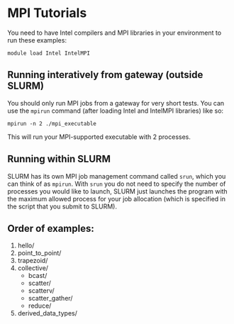 # MPI Tutorials

You need to have Intel compilers and MPI libraries in your environment 
to run these examples:

	module load Intel IntelMPI

## Running interatively from gateway (outside SLURM)

You should only run MPI jobs from a gateway for very short tests. You can
use the ```mpirun``` command (after loading Intel and IntelMPI libraries)
like so:

	mpirun -n 2 ./mpi_executable

This will run your MPI-supported executable with 2 processes.

## Running within SLURM

SLURM has its own MPI job management command called ```srun```, which you can think of as ```mpirun```. With ```srun``` you do not need to specify the number of processes you would like to launch, SLURM just launches the program with the maximum allowed process for your job allocation (which is specified in the script that you submit to SLURM).

## Order of examples:

1. hello/
2. point_to_point/
3. trapezoid/
4. collective/
	- bcast/
	- scatter/
	- scatterv/
	- scatter_gather/
	- reduce/
5. derived_data_types/
